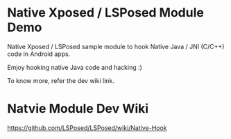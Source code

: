 # Native Xposed / LSPosed Module Demo

Native Xposed / LSPosed sample module to hook Native Java / JNI (C/C++) code in Android apps.

Emjoy hooking native Java code and hacking :)

To know more, refer the dev wiki link.

# Natvie Module Dev Wiki

https://github.com/LSPosed/LSPosed/wiki/Native-Hook